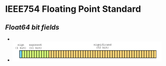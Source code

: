 # IEEE754 Floating Point Standard
## _Float64 bit fields_
-
- ![IEEE754 Floating Point Standard](https://github.com/JeffreySarnoff/BitsFields.jl/blob/master/docs/assets/IEEE754/Float64_bitfields.png)
